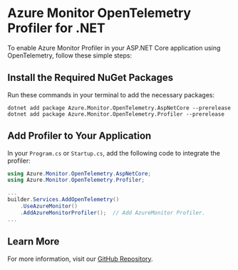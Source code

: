 # Azure Monitor OpenTelemetry Profiler for .NET

To enable Azure Monitor Profiler in your ASP.NET Core application using OpenTelemetry, follow these simple steps:

## Install the Required NuGet Packages

Run these commands in your terminal to add the necessary packages:

```shell
dotnet add package Azure.Monitor.OpenTelemetry.AspNetCore --prerelease
dotnet add package Azure.Monitor.OpenTelemetry.Profiler --prerelease
```

## Add Profiler to Your Application

In your `Program.cs` or `Startup.cs`, add the following code to integrate the profiler:

```csharp
using Azure.Monitor.OpenTelemetry.AspNetCore;
using Azure.Monitor.OpenTelemetry.Profiler;

...
builder.Services.AddOpenTelemetry()
    .UseAzureMonitor()
    .AddAzureMonitorProfiler();  // Add AzureMonitor Profiler.
...
```

## Learn More

For more information, visit our [GitHub Repository](https://github.com/Azure/azuremonitor-opentelemetry-profiler-net).
